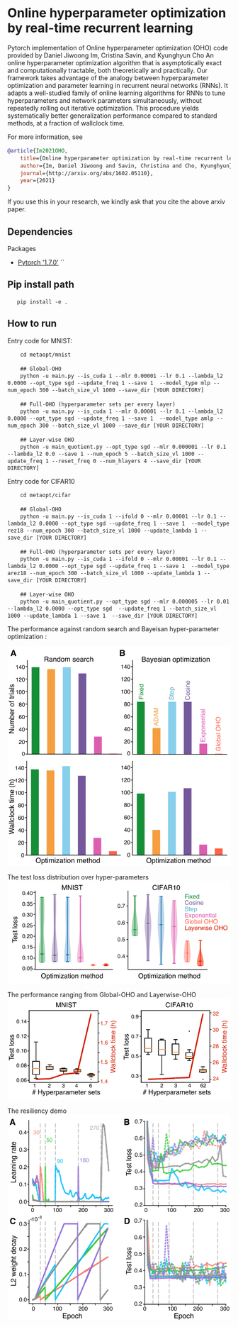 # Online hyperparameter optimization by real-time recurrent learning

Pytorch implementation of Online hyperparameter optimization (OHO) code provided by Daniel Jiwoong Im, Cristina Savin, and Kyunghyun Cho
An online hyperparameter optimization algorithm that is asymptotically exact and computationally tractable, both theoretically and practically. 
Our framework takes advantage of the analogy between hyperparameter optimization and parameter learning in recurrent neural networks (RNNs). 
It adapts a well-studied family of online learning algorithms for RNNs to tune hyperparameters and network parameters simultaneously, 
without repeatedly rolling out iterative optimization. This procedure yields systematically better generalization performance compared to standard methods, at a fraction of wallclock time.

For more information, see 
```bibtex
@article{Im2021OHO,
    title={Online hyperparameter optimization by real-time recurrent learning},
    author={Im, Daniel Jiwoong and Savin, Christina and Cho, Kyunghyun},
    journal={http://arxiv.org/abs/1602.05110},
    year={2021}
}
```
If you use this in your research, we kindly ask that you cite the above arxiv paper.


## Dependencies
Packages
* [Pytorch '1.7.0'](https://pytorch.org/get-started/locally/)
`` 

## Pip install path
```
   pip install -e .
```

## How to run
Entry code for MNIST:
```
    cd metaopt/mnist 

    ## Global-OHO
    python -u main.py --is_cuda 1 --mlr 0.00001 --lr 0.1 --lambda_l2 0.0000 --opt_type sgd --update_freq 1 --save 1  --model_type mlp --num_epoch 300 --batch_size_vl 1000 --save_dir [YOUR DIRECTORY] 

    ## Full-OHO (hyperparameter sets per every layer)
    python -u main.py --is_cuda 1 --mlr 0.00001 --lr 0.1 --lambda_l2 0.0000 --opt_type sgd --update_freq 1 --save 1  --model_type amlp --num_epoch 300 --batch_size_vl 1000 --save_dir [YOUR DIRECTORY] 

    ## Layer-wise OHO 
    python -u main_quotient.py --opt_type sgd --mlr 0.000001 --lr 0.1 --lambda_l2 0.0 --save 1 --num_epoch 5 --batch_size_vl 1000 --update_freq 1 --reset_freq 0 --num_hlayers 4 --save_dir [YOUR DIRECTORY] 
```
Entry code for CIFAR10
```
    cd metaopt/cifar

    ## Global-OHO
    python -u main.py --is_cuda 1 --ifold 0 --mlr 0.00001 --lr 0.1 --lambda_l2 0.0000 --opt_type sgd --update_freq 1 --save 1  --model_type rez18 --num_epoch 300 --batch_size_vl 1000 --update_lambda 1 --save_dir [YOUR DIRECTORY] 

    ## Full-OHO (hyperparameter sets per every layer)
    python -u main.py --is_cuda 1 --ifold 0 --mlr 0.00001 --lr 0.1 --lambda_l2 0.0000 --opt_type sgd --update_freq 1 --save 1  --model_type arez18 --num_epoch 300 --batch_size_vl 1000 --update_lambda 1 --save_dir [YOUR DIRECTORY] 

    ## Layer-wise OHO
    python -u main_quotient.py --opt_type sgd --mlr 0.000005 --lr 0.01 --lambda_l2 0.0000 --opt_type sgd  --update_freq 1 --batch_size_vl 1000 --update_lambda 1 --save 1  --save_dir [YOUR DIRECTORY] 
```

The performance against random search and Bayeisan hyper-parameter optimization :

![Image of Performance](https://raw.githubusercontent.com/jiwoongim/OHO/main/figs/figsoho/figsoho-02.png)


The test loss distribution over hyper-parameters 
![Image of Test Loss Distribution](https://raw.githubusercontent.com/jiwoongim/OHO/main/figs/figsoho/figsoho-01.png)


The performance ranging from Global-OHO and Layerwise-OHO
![Image of Layer-wise OHO](https://raw.githubusercontent.com/jiwoongim/OHO/main/figs/figsoho/figsoho-04.png)


The resiliency demo
![Image of resiliency](https://raw.githubusercontent.com/jiwoongim/OHO/main/figs/figsoho/figsoho-07.png)


